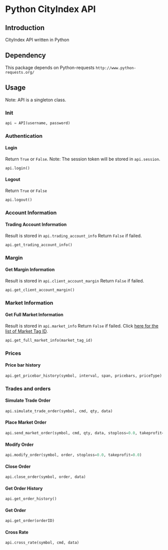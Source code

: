 # Python CityIndex API

## Introduction
CityIndex API written in Python

## Dependency
This package depends on Python-requests `http://www.python-requests.org/`

## Usage
Note: API is a singleton class.

### Init
```python
api = API(username, password)
```

### Authentication

#### Login
Return `True` or `False`.
Note: The session token will be stored in `api.session`.
```python
api.login()
```


#### Logout
Return `True` or `False`
```python
api.logout()
```

### Account Information

#### Trading Account Information
Result is stored in `api.trading_account_info`
Return `False` if failed.
```python
api.get_trading_account_info()
```

### Margin

#### Get Margin Information
Result is stored in `api.client_account_margin`
Return `False` if failed.
```python
api.get_client_account_margin()
```

### Market Information

#### Get Full Market Information
Result is stored in `api.market_info`
Return `False` if failed.
Click [here for the list of Market Tag ID](http://docs.labs.cityindex.com/#MarketTagIDs.htm%3FTocPath%3DGetting%2520Started%7CLookup%2520Values%7C_____2).  
```python
api.get_full_market_info(market_tag_id)
```

### Prices
#### Price bar history
```python
api.get_pricebar_history(symbol, interval, span, pricebars, priceType)
```

### Trades and orders
#### Simulate Trade Order
```python
api.simulate_trade_order(symbol, cmd, qty, data)
```
#### Place Market Order
```python
api.send_market_order(symbol, cmd, qty, data, stoploss=0.0, takeprofit=0.0):
```
#### Modify Order
```python
api.modify_order(symbol, order, stoploss=0.0, takeprofit=0.0)
```

#### Close Order
```python
api.close_order(symbol, order, data)
```

#### Get Order History
```python
api.get_order_history()
```

#### Get Order
```python
api.get_order(orderID)
```

#### Cross Rate
```python
api.cross_rate(symbol, cmd, data)
```
